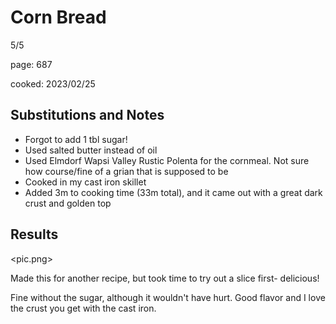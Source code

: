 # Corn Bread
5/5

page: 687

cooked: 2023/02/25
## Substitutions and Notes

- Forgot to add 1 tbl sugar! 
- Used salted butter instead of oil
- Used Elmdorf Wapsi Valley Rustic Polenta for the cornmeal. Not sure how course/fine of a grian that is supposed to be
- Cooked in my cast iron skillet
- Added 3m to cooking time (33m total), and it came out with a great dark crust and golden top

## Results

<pic.png>

Made this for another recipe, but took time to try out a slice first- delicious! 

Fine without the sugar, although it wouldn't have hurt. Good flavor and I love the crust you get with the cast iron.  
